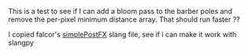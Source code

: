 This is a test to see if I can add a bloom pass to the barber poles and remove the per-pixel minimum distance array. That should run faster ??

I copied falcor's [simplePostFX](https://github.com/NVIDIAGameWorks/Falcor/blob/eb540f6748774680ce0039aaf3ac9279266ec521/Source/RenderPasses/SimplePostFX/SimplePostFX.cs.slang) slang file, see if i can make it work with slangpy 
